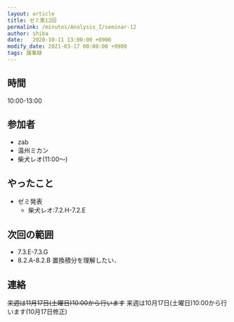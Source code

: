 ```yaml
---
layout: article
title: ゼミ第12回
permalink: /minutes/Analysis_I/seminar-12
author: shiba
date:   2020-10-11 13:00:00 +0900
modify_date: 2021-03-17 00:00:00 +0900
tags: 議事録
---
```


## 時間

10:00-13:00

## 参加者

- zab
- 温州ミカン
- 柴犬レオ(11:00～)

## やったこと

- ゼミ発表
  - 柴犬レオ:7.2.H-7.2.E

## 次回の範囲

- 7.3.E-7.3.G
- 8.2.A-8.2.B
置換積分を理解したい．

## 連絡

~~来週は11月17日(土曜日)10:00から行います~~
来週は10月17日(土曜日)10:00から行います(10月17日修正)
